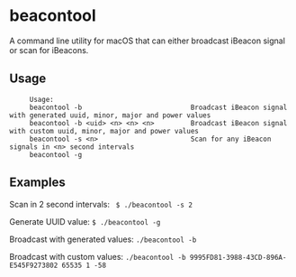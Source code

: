# beacontool

A command line utility for macOS that can either broadcast iBeacon signal or scan for iBeacons.

## Usage

         Usage:
         beacontool -b                           Broadcast iBeacon signal with generated uuid, minor, major and power values
         beacontool -b <uid> <n> <n> <n>         Broadcast iBeacon signal with custom uuid, minor, major and power values
         beacontool -s <n>                       Scan for any iBeacon signals in <n> second intervals
         beacontool -g

## Examples

Scan in 2 second intervals: ` $ ./beacontool -s 2`

Generate UUID value: `$ ./beacontool -g`

Broadcast with generated values: `./beacontool -b`

Broadcast with custom values: `./beacontool -b 9995FD81-3988-43CD-896A-E545F9273802 65535 1 -58`
